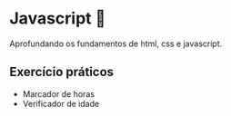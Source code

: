 # Javascript :notebook:

Aprofundando os fundamentos de html, css e javascript.

## Exercício práticos

- Marcador de horas
- Verificador de idade


